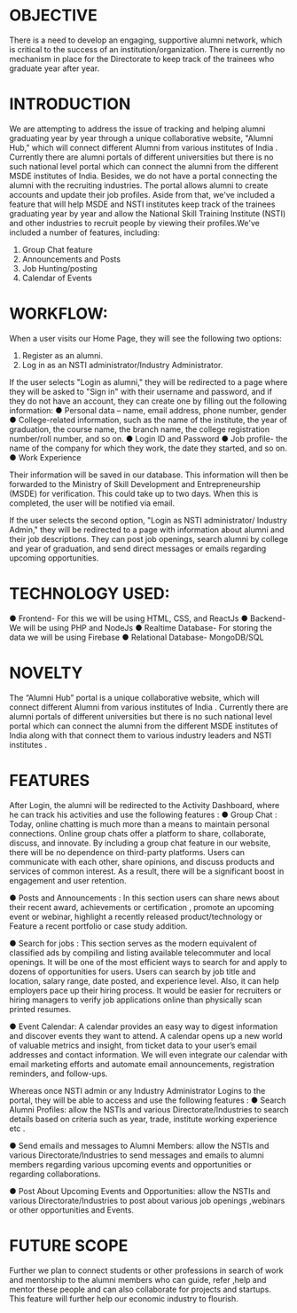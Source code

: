 # OBJECTIVE

There is a need to develop an engaging, supportive alumni network, which is critical to the success of an institution/organization. There is currently no mechanism in place for the Directorate to keep track of the trainees who graduate year after year.

# INTRODUCTION

We are attempting to address the issue of tracking and helping alumni graduating year by year  through a unique collaborative website, "Alumni Hub," which will connect different Alumni from various institutes of India . Currently there are alumni portals of different universities but there is no such national level portal which can connect the alumni from the different MSDE institutes of India. Besides, we do not have a portal connecting the alumni with the recruiting industries. The portal allows alumni to create accounts and update their job profiles. Aside from that, we've included a feature that will help MSDE and NSTI institutes keep track of the trainees graduating year by year and allow the National Skill Training Institute (NSTI) and other industries to recruit people by viewing their profiles.We've included a number of features, including:
1) Group Chat feature
2) Announcements and Posts
3) Job Hunting/posting
4) Calendar of Events

# WORKFLOW:

When a user visits our Home Page, they will see the following two options:
1.	Register as an alumni.
2.	Log in as an NSTI administrator/Industry Administrator.

If the user selects "Login as alumni," they will be redirected to a page where they will be asked to "Sign in" with their username and password, and if they do not have an account, they can create one by filling out the following information:
●	Personal data – name, email address, phone number, gender
●	College-related information, such as the name of the institute, the year of graduation, the course name, the branch name, the college registration number/roll number, and so on.
●	 Login ID and Password
●	Job profile- the name of the company for which they work, the date they started, and so on.
●	Work Experience

Their information will be saved in our database. This information will then be forwarded to the Ministry of Skill Development and Entrepreneurship (MSDE) for verification. This could take up to two days. When this is completed, the user will be notified via email.

If the user selects the second option, "Login as NSTI administrator/ Industry Admin," they will be redirected to a page with information about alumni and their job descriptions. They can post job openings, search alumni by college and year of graduation, and send direct messages or emails regarding upcoming opportunities.


# TECHNOLOGY USED:

●	Frontend- For this we will be using HTML, CSS, and ReactJs 
●	Backend- We will be using PHP and NodeJs
●	Realtime Database- For storing the data we will be using Firebase
●	Relational Database- MongoDB/SQL


# NOVELTY

The “Alumni Hub” portal is a unique collaborative website, which will connect different Alumni from various institutes of India . Currently there are alumni portals of different universities but there is no such national level portal which can connect the alumni from the different MSDE institutes of India along with that connect them to various industry leaders and NSTI institutes .

# FEATURES

After Login, the alumni will be redirected to the Activity Dashboard, where he can track his activities and use the following features :
●	Group Chat :
         Today, online chatting is much more than a means to maintain personal connections. Online group chats offer a platform to share, collaborate, discuss, and innovate. By including a group chat feature in our website, there will be no dependence on third-party platforms. Users can communicate with each other, share opinions, and discuss products and services of common interest. As a result, there will be a significant boost in engagement and user retention.

●	Posts and Announcements :
         In this section users can share news about their recent award, achievements or certification , promote an upcoming event or webinar, highlight a recently released product/technology or Feature a recent portfolio or case study addition.

●	Search for jobs : 
         This section serves as the modern equivalent of classified ads by compiling and listing available telecommuter and local openings. It will be one of the most efficient ways to search for and apply to dozens of opportunities for users. Users can search by job title and location, salary range, date posted, and experience level. Also, it can help employers pace up their hiring process. It would be easier for recruiters or hiring managers to verify job applications online than physically scan printed resumes. 

●	Event Calendar:
  	A calendar provides an easy way to digest information and discover events they want to attend. A calendar opens up a new world of valuable metrics and insight, from ticket data to your user’s email addresses and contact information. We will even integrate our calendar with email marketing efforts and automate email announcements, registration reminders, and follow-ups. 

Whereas once NSTI admin or any Industry Administrator Logins to the portal, they will be able to access and use the following features :
●	Search Alumni Profiles:
        allow the NSTIs and various Directorate/Industries to search details based on criteria such as year, trade, institute working experience etc .

●	Send emails and messages to Alumni Members:
        allow the NSTIs and various Directorate/Industries to send messages and emails to alumni members regarding various upcoming events and opportunities or regarding collaborations.

●	Post About Upcoming Events and Opportunities:
        allow the NSTIs and various Directorate/Industries to post about various job openings ,webinars or other opportunities and Events.



# FUTURE SCOPE 

Further we plan to connect students or other professions in search of work and mentorship to the alumni members who can guide, refer ,help and mentor these people and can also collaborate for projects and startups. This feature will further help our economic industry to flourish.


